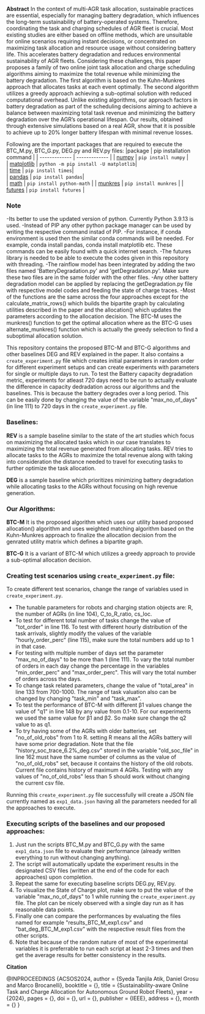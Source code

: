 
**Abstract**
In the context of multi-AGR task allocation, sustainable practices are essential, especially for managing battery degradation, which influences the long-term sustainability of battery-operated systems. Therefore, coordinating the task and charging schedules of AGR fleet is crucial. 
Most existing studies are either based on offline methods, which are unsuitable for online scenarios requiring instant decisions, or concentrated on maximizing task allocation and resource usage without considering battery life. This accelerates battery degradation and reduces 
environmental sustainability of AGR fleets. Considering these challenges, this paper proposes a family of two online joint task allocation and charge scheduling algorithms aiming to maximize the total revenue while minimizing the battery degradation. The first algorithm is based 
on the Kuhn-Munkres approach that allocates tasks at each event optimally. The second algorithm utilizes a greedy approach achieving a sub-optimal solution with reduced computational overhead. Unlike existing algorithms, our approach factors in battery degradation as part of the
scheduling decisions aiming to achieve a balance between maximizing total task revenue and minimizing the battery degradation over the AGR’s operational lifespan. Our results, obtained through extensive simulations based on a real AGR, show that it is possible to achieve up to 
20% longer battery lifespan with minimal revenue losses.

Following are the important packages that are required to execute the BTC_M.py, BTC_G.py, DEG.py and REV.py files:
|package | pip installation command | 
| ------------- | ------------- | 
| [numpy](https://numpy.org/install/)  | `pip install numpy`  |   
| [matplotlib](https://matplotlib.org/stable/users/installing/index.html) | `python -m pip install -U matplotlib`|  
| [time](https://pypi.org/project/times/) | `pip install times`|  
| [pandas](https://pandas.pydata.org/docs/getting_started/install.html) | `pip install pandas`|  
| [math](https://pypi.org/project/python-math/) | `pip install python-math` |
| [munkres](https://pypi.org/project/munkres/) | `pip install munkres` |
| [futures](https://pypi.org/project/futures/) | `pip install futures` |


### Note
-Its better to use the updated version of python. Currently Python 3.9.13 is used.
-Instead of PIP any other python package manager can be used by writing the respective command instad of PIP.
-For instance, if conda environment is used then the similar conda commands will be needed. For example, conda install pandas, conda install matplotlib etc. These commands 
can be easily found with a quick internet search.
-The futures library is needed to be able to execute the codes given in this repository with threading.
-The rainflow model has been integrated by adding the two files named 'BatteryDegradation.py' and 'getDegradation.py'. Make sure these two files are in the same folder with the other files.
-Any other battery degradation model can be applied by replacing the getDegradation.py file with respective model codes and feeding the state of charge traces.
-Most of the functions are the same across the four approaches except for the calculate_matrix_rows() which builds the bipartite graph by calculating
utilities described in the paper and the allocation() which updates the parameters according to the allocation decision. The BTC-M uses the munkres() function to get the optimal allocation where as the BTC-G uses alternate_munkres() function
which is actually the greedy selection to find a suboptimal allocation solution.

This repository contains the proposed BTC-M and BTC-G algorithms and other baselines DEG and REV explained in the paper. It also contains a `create_experiment.py` file which creates initial parameters in random order for different experiment setups
and can create experiments with parameters for single or multiple days to run. To test the Battery capacity degradation metric, experiments for atleast 720 days
need to be run to actually evaluate the difference in capacity dedradation across our algorithms and the baselines. This is because the battery degrades over
a long period.
This can be easily done by changing the value of the variable "max_no_of_days" (in line 111) to 720 days in the `create_experiment.py` file.
### Baselines:
**REV** is a sample baseline similar to the state of the art studies which focus on maximizing the allocated tasks which in our case translates to maximizing
 the total revenue generated from allocating tasks. REV tries to allocate tasks to the AGRs to maximize the total revenue along with taking into consideration 
 the distance needed to travel for executing tasks to further optimize the task allocation.

**DEG** is a sample baseline which prioritizes minimizing battery degradation while allocating tasks to the AGRs without focusing on high revenue generation.
### Our Algorithms:

**BTC-M** It is the proposed algorithm which uses our utility based proposed allocation() algorithm and uses weighted matching algorithm based on the 
Kuhn-Munkres approach to finalize the allocation decision from the genrated utility matrix which defines a bipartite graph. 

**BTC-G** It is a variant of BTC-M which utilizes a greedy approach to provide a sub-optimal allocation decision. 


### Creating test scenarios using  `create_experiment.py` file:
To create different test scenarios, change the range of variables used in `create_experiment.py`. 
- The tunable parameters for robots and charging station objects are: R, the number of AGRs (in line 104), C_to_R_ratio, cs_loc.
- To test for different total number of tasks change the value of "tot_order" in line 116. To test with different hourly distribution of the task arrivals, 
  slightly modify the values of the variable "hourly_order_perc" (line 115),
  make sure the total numbers add up to 1 in that case.
- For testing with multiple number of days set the parameter "max_no_of_days" to be more than 1 (line 111).  To vary the total number of orders in each day 
  change the percentage in the variables "min_order_perc" and
  "max_order_perc". This will vary the total number of orders across the days.
- To change task related parameters, change the value of "total_area" in line 133 from 700-1000. The range of task valuation also can be changed by changing 
  "task_min" and "task_max".
- To test the performance of BTC-M with different β1 values change the value of "q1" in line 148 by any value from 0.1-10. For our experiments we used the 
  same value for β1 and β2. So make sure change the q2 value to as q1.
- To try having some of the AGRs with older batteries, set "no_of_old_robs" from 1 to R. setting R means all the AGRs battery will have some prior degradation. 
  Note that the file "history_soc_trace_6.2%_deg.csv" stored in the variable "old_soc_file" in line 162 must have the same number of columns as the value of 
  "no_of_old_robs" set, because it contains the history of the old robots. Current file contains history of maximum 4 AGRs.
  Testing with any values of "no_of_old_robs" less than 5 should work without changing the current csv file.
 

Running this `create_experiment.py` file successfully will create a JSON file currently named as  `exp1_data.json` having all the parameters needed for all the approaches to execute. 

### Executing scripts of the baselines and our proposed approaches:
1. Just run the scripts  BTC_M.py and  BTC_G.py with the same `exp1_data.json` file to evaluate their performance (already written everything to run without 
   changing anything). 
2. The script will automatically update the experiment results in the designated CSV files (written at the end of the code for each approaches) upon completion.
4. Repeat the same for executing baseline scripts DEG.py, REV.py.
5. To visualize the State of Charge plot, make sure to put the value of the variable "max_no_of_days" to 1 while running the `create_experiment.py` file.
   The plot can be nicely observed with a single day run as it has reasonable data points.
6. Finally one can compare the performances by evaluating the files named for example "results_BTC_M_exp1.csv" and "bat_deg_BTC_M_exp1.csv" with the 
   respective result files from the other scripts.
7. Note that because of the random nature of most of the experimental variables it is preferrable to run each script at least 2-3 times and then get the
   average results for better consistency in the results.

**Citation**

@INPROCEEDINGS {ACSOS2024,
author = {Syeda Tanjila Atik, Daniel Grosu and Marco Brocanelli},
booktitle = {},
title = {Sustainability-aware Online Task and Charge Allocation for Autonomous Ground Robot Fleets},
year = {2024},
pages = {},
doi = {},
url = {},
publisher = {IEEE},
address = {},
month = {}
}
